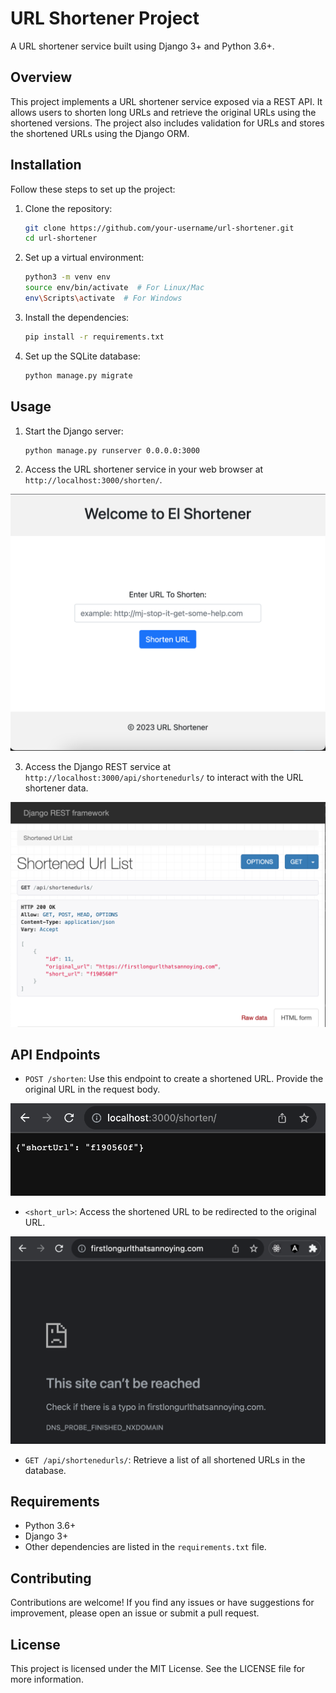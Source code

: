 # URL Shortener Project

A URL shortener service built using Django 3+ and Python 3.6+.

## Overview

This project implements a URL shortener service exposed via a REST API. It allows users to shorten long URLs and retrieve the original URLs using the shortened versions. The project also includes validation for URLs and stores the shortened URLs using the Django ORM.

## Installation

Follow these steps to set up the project:

1. Clone the repository:

    ```bash
    git clone https://github.com/your-username/url-shortener.git
    cd url-shortener
    ```

2. Set up a virtual environment:

    ```bash
    python3 -m venv env
    source env/bin/activate  # For Linux/Mac
    env\Scripts\activate  # For Windows
    ```

3. Install the dependencies:

    ```bash
    pip install -r requirements.txt
    ```

4. Set up the SQLite database:

    ```bash
    python manage.py migrate
    ```

## Usage

1. Start the Django server:

    ```bash
    python manage.py runserver 0.0.0.0:3000
    ```

2. Access the URL shortener service in your web browser at `http://localhost:3000/shorten/`.

![Alt text](/static/pics/homescreen.png)

3. Access the Django REST service at `http://localhost:3000/api/shortenedurls/` to interact with the URL shortener data.

![Alt text](/static/pics/djangoRest.png/)

## API Endpoints

- `POST /shorten`: Use this endpoint to create a shortened URL. Provide the original URL in the request body.

![Alt text](/static/pics/successfulShorten.png)

- `<short_url>`: Access the shortened URL to be redirected to the original URL.

![Alt text](/static/pics/redirectToLongUrl.png)

- `GET /api/shortenedurls/`: Retrieve a list of all shortened URLs in the database.

## Requirements

- Python 3.6+
- Django 3+
- Other dependencies are listed in the `requirements.txt` file.

## Contributing

Contributions are welcome! If you find any issues or have suggestions for improvement, please open an issue or submit a pull request.

## License

This project is licensed under the MIT License. See the LICENSE file for more information.
